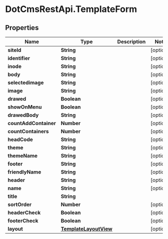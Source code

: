 # DotCmsRestApi.TemplateForm

## Properties

Name | Type | Description | Notes
------------ | ------------- | ------------- | -------------
**siteId** | **String** |  | [optional] 
**identifier** | **String** |  | [optional] 
**inode** | **String** |  | [optional] 
**body** | **String** |  | [optional] 
**selectedimage** | **String** |  | [optional] 
**image** | **String** |  | [optional] 
**drawed** | **Boolean** |  | [optional] 
**showOnMenu** | **Boolean** |  | [optional] 
**drawedBody** | **String** |  | [optional] 
**countAddContainer** | **Number** |  | [optional] 
**countContainers** | **Number** |  | [optional] 
**headCode** | **String** |  | [optional] 
**theme** | **String** |  | [optional] 
**themeName** | **String** |  | [optional] 
**footer** | **String** |  | [optional] 
**friendlyName** | **String** |  | [optional] 
**header** | **String** |  | [optional] 
**name** | **String** |  | [optional] 
**title** | **String** |  | 
**sortOrder** | **Number** |  | [optional] 
**headerCheck** | **Boolean** |  | [optional] 
**footerCheck** | **Boolean** |  | [optional] 
**layout** | [**TemplateLayoutView**](TemplateLayoutView.md) |  | [optional] 


